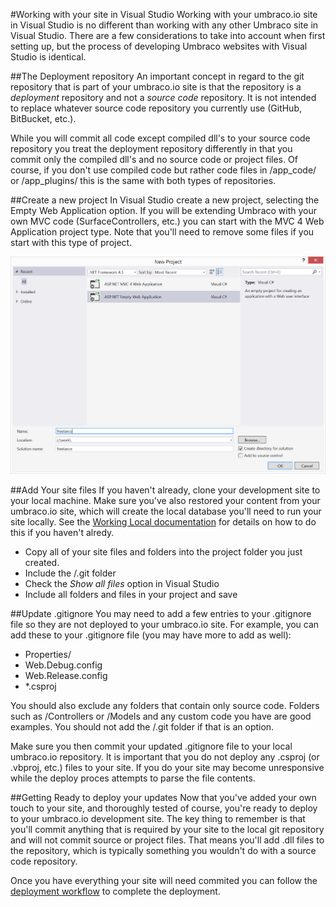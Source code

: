 #Working with your site in Visual Studio
Working with your umbraco.io site in Visual Studio is no different than working with any other Umbraco site in Visual Studio.  There are a few considerations to take into account when first setting up, but the process of developing Umbraco websites with Visual Studio is identical.

##The Deployment repository
An important concept in regard to the git repository that is part of your umbraco.io site is that the repository is a *deployment* repository and not a *source code* repository.  It is not intended to replace whatever source code repository you currently use (GitHub, BitBucket, etc.). 

While you will commit all code except compiled dll's to your source code repository you treat the deployment repository differently in that you commit only the compiled dll's and no source code or project files.  Of course, if you don't use compiled code but rather code files in /app_code/ or /app_plugins/ this is the same with both types of repositories.

##Create a new project
In Visual Studio create a new project, selecting the Empty Web Application option.  If you will be extending Umbraco with your own MVC code (SurfaceControllers, etc.) you can start with the MVC 4 Web Application project type.  Note that you'll need to remove some files if you start with this type of project.

![visualstudio](images/filenewproject.PNG)

##Add Your site files
If you haven't already, clone your development site to your local machine.  Make sure you've also restored your content from your umbraco.io site, which will create the local database you'll need to run your site locally.  See the [Working Local documentation](working-local.md) for details on how to do this if you haven't alredy.

- Copy all of your site files and folders into the project folder you just created. 
- Include the /.git folder
- Check the *Show all files* option in Visual Studio
- Include all folders and files in your project and save

##Update .gitignore
You may need to add a few entries to your .gitignore file so they are not deployed to your umbraco.io site.  For example, you can add these to your .gitignore file (you may have more to add as well):

- Properties/
- Web.Debug.config
- Web.Release.config
- *.csproj

You should also exclude any folders that contain only source code.  Folders such as /Controllers or /Models and any custom code you have are good examples.  You should not add the /.git folder if that is an option.

Make sure you then commit your updated .gitignore file to your local umbraco.io repository.  It is important that you do not deploy any .csproj (or .vbproj, etc.) files to your site.  If you do your site may become unresponsive while the deploy proces attempts to parse the file contents.

##Getting Ready to deploy your updates
Now that you've added your own touch to your site, and thoroughly tested of course, you're ready to deploy to your umbraco.io development site.  The key thing to remember is that you'll commit anything that is required by your site to the local git repository and will not commit source or project files.  That means you'll add .dll files to the repository, which is typically something you wouldn't do with a source code repository.

Once you have everything your site will need commited you can follow the [deployment workflow](/Deployment/index.md) to complete the deployment.
